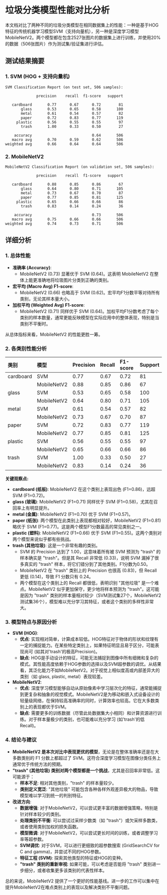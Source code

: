 # 垃圾分类模型性能对比分析

本文档对比了两种不同的垃圾分类模型在相同数据集上的性能：一种是基于HOG特征的传统机器学习模型SVM（支持向量机），另一种是深度学习模型MobileNetV2。两个模型都在包含2527张图片的数据集上进行训练，并使用20%的数据（506张图片）作为测试集/验证集进行评估。

## 测试结果摘要

### 1. SVM (HOG + 支持向量机)

```
SVM Classification Report (on test set, 506 samples):

              precision    recall  f1-score   support

   cardboard       0.77      0.67      0.72        81
       glass       0.53      0.65      0.58       100
       metal       0.61      0.54      0.57        82
       paper       0.72      0.83      0.77       119
     plastic       0.56      0.55      0.55        97
       trash       1.00      0.33      0.50        27

    accuracy                           0.64       506
   macro avg       0.70      0.59      0.62       506
weighted avg       0.66      0.64      0.64       506
```

### 2. MobileNetV2

```
MobileNetV2 Classification Report (on validation set, 506 samples):

              precision    recall  f1-score   support

   cardboard       0.88      0.85      0.86        67
       glass       0.64      0.80      0.71       105
       metal       0.73      0.67      0.70        87
       paper       0.77      0.85      0.81       125
     plastic       0.65      0.66      0.66        86
       trash       0.83      0.14      0.24        36

    accuracy                           0.73       506
   macro avg       0.75      0.66      0.66       506
weighted avg       0.74      0.73      0.71       506
```

## 详细分析

### 1. 总体性能

*   **准确率 (Accuracy)**:
    *   MobileNetV2 (0.73) 显著优于 SVM (0.64)。这表明 MobileNetV2 在整体上能更准确地将垃圾图片分类到正确的类别。
*   **宏平均 (Macro Avg) F1-score**:
    *   MobileNetV2 (0.66) 也略高于 SVM (0.62)。宏平均F1分数平等对待所有类别，无论其样本量大小。
*   **加权平均 (Weighted Avg) F1-score**:
    *   MobileNetV2 (0.71) 同样优于 SVM (0.64)。加权平均F1分数考虑了每个类别的样本数量，通常更能反映模型在实际应用中的整体表现，特别是当类别不平衡时。

从总体指标来看，MobileNetV2 的性能更胜一筹。

### 2. 各类别性能分析

| 类别      | 模型        | Precision | Recall | F1-score | Support |
| :-------- | :---------- | :-------- | :----- | :------- | :------ |
| cardboard | SVM         | 0.77      | 0.67   | 0.72     | 81      |
|           | MobileNetV2 | 0.88      | 0.85   | 0.86     | 67      |
| glass     | SVM         | 0.53      | 0.65   | 0.58     | 100     |
|           | MobileNetV2 | 0.64      | 0.80   | 0.71     | 105     |
| metal     | SVM         | 0.61      | 0.54   | 0.57     | 82      |
|           | MobileNetV2 | 0.73      | 0.67   | 0.70     | 87      |
| paper     | SVM         | 0.72      | 0.83   | 0.77     | 119     |
|           | MobileNetV2 | 0.77      | 0.85   | 0.81     | 125     |
| plastic   | SVM         | 0.56      | 0.55   | 0.55     | 97      |
|           | MobileNetV2 | 0.65      | 0.66   | 0.66     | 86      |
| trash     | SVM         | 1.00      | 0.33   | 0.50     | 27      |
|           | MobileNetV2 | 0.83      | 0.14   | 0.24     | 36      |

**关键观察点:**

*   **cardboard (纸板)**: MobileNetV2 在这个类别上表现出色 (F1=0.86)，远超 SVM (F1=0.72)。
*   **glass (玻璃)**: MobileNetV2 (F1=0.71) 同样优于 SVM (F1=0.58)，尤其在召回率上有明显提升。
*   **metal (金属)**: MobileNetV2 (F1=0.70) 优于 SVM (F1=0.57)。
*   **paper (纸张)**: 两个模型在此类别上表现都相对较好，MobileNetV2 (F1=0.81) 略优于 SVM (F1=0.77)。这是两个模型F1分数最高的常见类别之一。
*   **plastic (塑料)**: MobileNetV2 (F1=0.66) 优于 SVM (F1=0.55)。这两个类别对两个模型来说似乎都有些挑战。
*   **trash (其他垃圾)**: 这是一个非常有趣的类别。
    *   SVM 的 Precision 达到了 1.00，这意味着所有被 SVM 预测为 "trash" 的样本确实是 "trash"。但是其 Recall 非常低 (0.33)，说明 SVM 漏掉了很多真实的 "trash" 样本，将它们错分到了其他类别。F1分数为0.50。
    *   MobileNetV2 在 "trash" 类别上的 Precision 也很高 (0.83)，但 Recall 更低 (0.14)，导致 F1 分数只有 0.24。
    *   两个模型在这个类别上的 Recall 都很低，表明识别 "其他垃圾" 是一个难点。MobileNetV2 似乎更加保守，更少地将样本预测为 "trash"。这可能是因为 "trash" 类别的样本量相对较少（SVM测试集27个，MobileNetV2测试集36个），模型难以充分学习其特征，或者这个类别的多样性非常大。

### 3. 模型特点与原因分析

*   **SVM (HOG)**:
    *   **优点**: 实现相对简单，计算成本较低。HOG特征对于物体的形状和纹理有一定的捕捉能力。在某些特定类别上，如果特征明显且易于区分，可能表现尚可 (如其对'trash'的极高Precision)。
    *   **缺点**: HOG是手动设计的特征，可能无法捕捉到图像中所有细微和复杂的模式。其性能高度依赖于HOG参数的选择以及SVM超参数的调优。从结果看，其泛化能力不如MobileNetV2。对于视觉上相似度高或内部差异大的类别（如 glass, plastic, metal）表现较差。
*   **MobileNetV2**:
    *   **优点**: 深度学习模型能够自动从原始像素中学习层次化的特征，通常能捕捉到更复杂和抽象的视觉模式。MobileNetV2是为移动和嵌入式设备设计的轻量级网络，在保持较高准确率的同时，计算效率也较高。它在大多数类别上的表现都优于SVM。
    *   **缺点**: 需要更多的训练数据（尽管此处数据集大小相同）和计算资源进行训练。对于样本量极少的类别，也可能难以充分学习 (如'trash'的低Recall)。

### 4. 结论与建议

*   **MobileNetV2 是本次对比中表现更优的模型**，无论是在整体准确率还是在大多数类别的 F1 分数上都超过了 SVM。这符合深度学习模型在图像分类任务上通常优于传统方法的预期。
*   **"trash" (其他垃圾) 类别对两个模型都是一个挑战**，尤其是召回率非常低。这可能源于：
    *   **样本不足**: 相对其他类别，"trash" 的样本量较少。
    *   **类别定义宽泛**: "其他垃圾" 可能包含各种各样外观差异极大的物品，导致模型难以学习到统一的判别特征。
*   **改进方向**:
    *   **数据增强**: 对于MobileNetV2，可以尝试更丰富的数据增强策略，特别是针对样本较少的类别。
    *   **处理类别不平衡**: 可以尝试过采样少数类（如 "trash"）或欠采样多数类，或者使用类别加权的损失函数。
    *   **模型微调**: 对于MobileNetV2，可以尝试更长时间的训练，或者调整学习率等超参数。
    *   **SVM调优**: 对于SVM，可以进行更细致的超参数搜索 (GridSearchCV for C and gamma)，并尝试不同的HOG参数。
    *   **特征工程 (SVM)**: 探索其他类型的特征或HOG的变种。
    *   **"trash" 类别的重新审视**: 如果可能，可以考虑是否能将 "trash" 类别进一步细分，或者收集更多该类别的代表性样本。

总的来说，MobileNetV2 提供了一个更好的性能基线。进一步的工作可以集中在提升MobileNetV2在难点类别上的表现以及解决类别不平衡问题。 